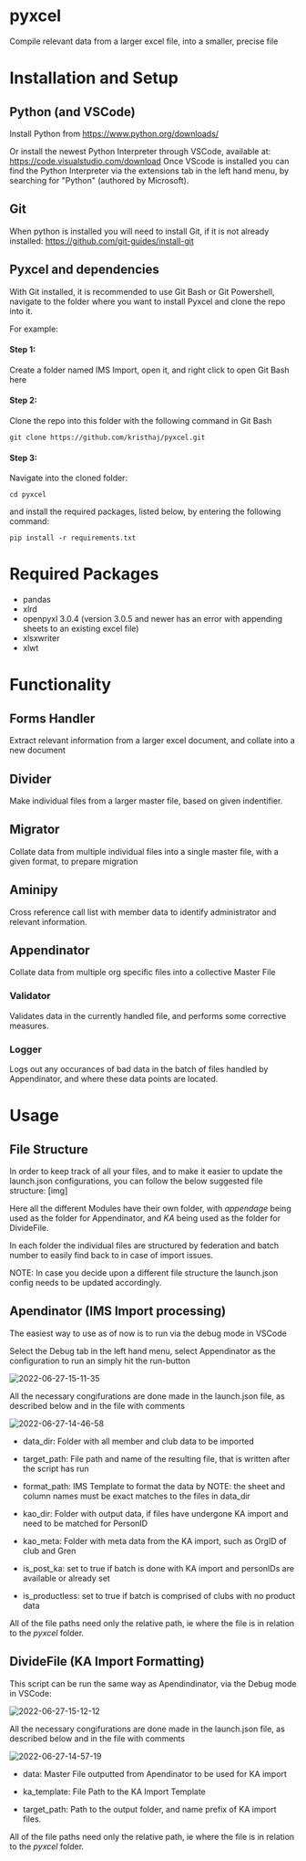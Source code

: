 # pyxcel
Compile relevant data from a larger excel file, into a smaller, precise file

# Installation and Setup

## Python (and VSCode)
Install Python from https://www.python.org/downloads/

Or install the newest Python Interpreter through VSCode, available at: https://code.visualstudio.com/download
Once VScode is installed you can find the Python Interpreter via the extensions tab in the left hand menu, by searching for "Python" (authored by Microsoft).

## Git
When python is installed you will need to install Git, if it is not already installed:
https://github.com/git-guides/install-git

## Pyxcel and dependencies
With Git installed, it is recommended to use Git Bash or Git Powershell, navigate to the folder where you want to install Pyxcel and clone the repo into it.

For example:

#### Step 1:
Create a folder named IMS Import, open it, and right click to open Git Bash here

#### Step 2:
Clone the repo into this folder with the following command in Git Bash
```
git clone https://github.com/kristhaj/pyxcel.git
```
#### Step 3:
Navigate into the cloned folder:
```
cd pyxcel
```
and install the required packages, listed below, by entering the following command:

```
pip install -r requirements.txt
```


# Required Packages

- pandas
- xlrd
- openpyxl 3.0.4 (version 3.0.5 and newer has an error with appending sheets to an existing excel file)
- xlsxwriter
- xlwt


# Functionality
## Forms Handler
Extract relevant information from a larger excel document, and collate into a new document

## Divider
Make individual files from a larger master file, based on given indentifier.

## Migrator
Collate data from multiple individual files into a single master file, with a given format, to prepare migration

## Aminipy
Cross reference call list with member data to identify administrator and relevant information.

## Appendinator
Collate data from multiple org specific files into a collective Master File

### Validator
Validates data in the currently handled file, and performs some corrective measures.

### Logger
Logs out any occurances of bad data in the batch of files handled by Appendinator, and where these data points are located.


# Usage

## File Structure

In order to keep track of all your files, and to make it easier to update the launch.json configurations, you can follow the below suggested file structure:
[img]

Here all the different Modules have their own folder, with _appendage_ being used as the folder for Appendinator, and _KA_ being used as the folder for DivideFile.

In each folder the individual files are structured by federation and batch number to easily find back to in case of import issues.

NOTE: In case you decide upon a different file structure the launch.json config needs to be updated accordingly.

## Apendinator (IMS Import processing)

The easiest way to use as of now is to run via the debug mode in VSCode

Select the Debug tab in the left hand menu, select Appendinator as the configuration to run an simply hit the run-button

![2022-06-27-15-11-35](https://user-images.githubusercontent.com/9265818/175949709-5f5418bc-808b-4870-a1d0-c1f76f97de21.gif)


All the necessary congifurations are done made in the launch.json file, as described below and in the file with comments

![2022-06-27-14-46-58](https://user-images.githubusercontent.com/9265818/175949164-99dec2b5-22cb-454f-a0e9-b27ca629405e.png)


- data_dir: Folder with all member and club data to be imported

- target_path: File path and name of the resulting file, that is written after the script has run

- format_path: IMS Template to format the data by NOTE: the sheet and column names must be exact matches to the files in data_dir

- kao_dir: Folder with output data, if files have undergone KA import and need to be matched for PersonID

- kao_meta: Folder with meta data from the KA import, such as OrgID of club and Gren

- is_post_ka: set to true if batch is done with KA import and personIDs are available or already set

- is_productless: set to true if batch is comprised of clubs with no product data

All of the file paths need only the relative path, ie where the file is in relation to the _pyxcel_ folder.

## DivideFile (KA Import Formatting)

This script can be run the same way as Apendindinator, via the Debug mode in VSCode:

![2022-06-27-15-12-12](https://user-images.githubusercontent.com/9265818/175949838-969ed7ba-ec5a-429a-a194-5ec15bded061.gif)


All the necessary congifurations are done made in the launch.json file, as described below and in the file with comments

![2022-06-27-14-57-19](https://user-images.githubusercontent.com/9265818/175949306-f594bbfb-8ce3-484c-b507-ebb8b24e34bf.png)

- data: Master File outputted from Apendinator to be used for KA import

- ka_template:  File Path to the KA Import Template

- target_path: Path to the output folder, and name prefix of KA import files.


All of the file paths need only the relative path, ie where the file is in relation to the _pyxcel_ folder.